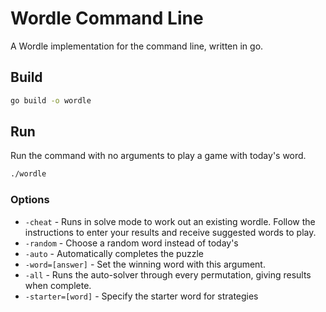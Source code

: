 # Wordle Command Line

A Wordle implementation for the command line, written in go.

## Build

```bash
go build -o wordle
```

## Run

Run the command with no arguments to play a game with today's word.

```bash
./wordle
```

### Options

- `-cheat` - Runs in solve mode to work out an existing wordle. Follow the instructions to enter your results and receive suggested words to play.
- `-random` - Choose a random word instead of today's
- `-auto` - Automatically completes the puzzle
- `-word=[answer]` - Set the winning word with this argument.
- `-all` - Runs the auto-solver through every permutation, giving results when complete.
- `-starter=[word]` - Specify the starter word for strategies
